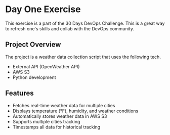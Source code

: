 # Day One Exercise
This exercise is a part of the 30 Days DevOps Challenge. This is a great way to refresh one's skills and collab with the DevOps community.  

## Project Overview
The project is a weather data collection script that uses the following tech. 
- External API (OpenWeather API)
- AWS S3
- Python development

## Features
- Fetches real-time weather data for multiple cities
- Displays temperature (°F), humidity, and weather conditions
- Automatically stores weather data in AWS S3
- Supports multiple cities tracking
- Timestamps all data for historical tracking